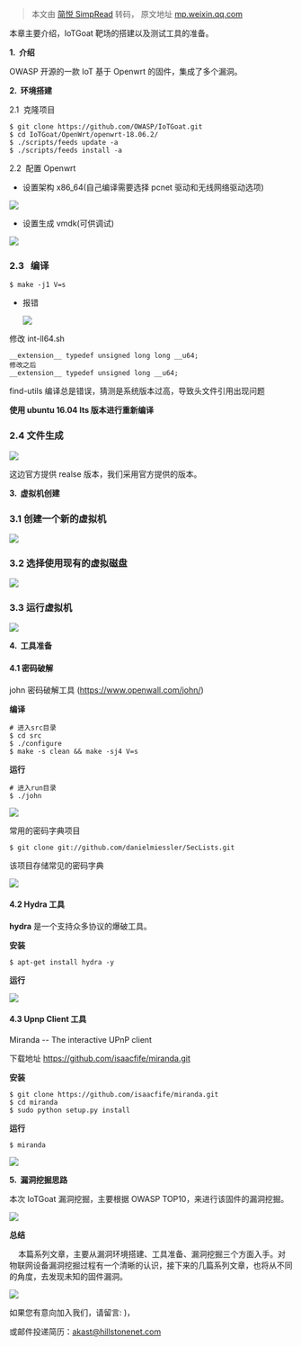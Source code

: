 > 本文由 [简悦 SimpRead](http://ksria.com/simpread/) 转码， 原文地址 [mp.weixin.qq.com](https://mp.weixin.qq.com/s/wEVMorLBGH39YRY5ITv5TA)

本章主要介绍，IoTGoat 靶场的搭建以及测试工具的准备。  

**1.  介绍**

OWASP 开源的一款 IoT 基于 Openwrt 的固件，集成了多个漏洞。

**2.  环境搭建**

2.1  克隆项目

```
$ git clone https://github.com/OWASP/IoTGoat.git
$ cd IoTGoat/OpenWrt/openwrt-18.06.2/
$ ./scripts/feeds update -a
$ ./scripts/feeds install -a
```

2.2  配置 Openwrt  

*   设置架构 x86_64(自己编译需要选择 pcnet 驱动和无线网络驱动选项)
    

![](https://mmbiz.qpic.cn/mmbiz_png/Gw8FuwXLJnQXCad3m4oKv1b79YMBYwWEqXgNzic0Nbkqt7Aa3KWYDcXsb62c8KUEaXMDK269Mql7eu93mRQTvFg/640?wx_fmt=png)

*   设置生成 vmdk(可供调试)
    

![](https://mmbiz.qpic.cn/mmbiz_png/Gw8FuwXLJnQXCad3m4oKv1b79YMBYwWEiabDmJGkWFeegic2HBFm37TM0DuBMM8MMedJdGeqN3q8xuecH2gKbWbA/640?wx_fmt=png)

### 2.3   编译

```
$ make -j1 V=s
```

*   报错
    
    ![](https://mmbiz.qpic.cn/mmbiz_png/Gw8FuwXLJnQXCad3m4oKv1b79YMBYwWEaTzHEJViaMJmkcVQNvMbFyDpR7C3xp3M6oicjEiauWDbOhzTGoibAebaqg/640?wx_fmt=png)
    

修改 int-ll64.sh

```
__extension__ typedef unsigned long long __u64;
修改之后
__extension__ typedef unsigned long __u64;
```

find-utils 编译总是错误，猜测是系统版本过高，导致头文件引用出现问题

**使用 ubuntu 16.04 lts 版本进行重新编译**  

### 2.4 文件生成

![](https://mmbiz.qpic.cn/mmbiz_png/Gw8FuwXLJnQXCad3m4oKv1b79YMBYwWE0zpP8AWGsb7OrviaiaM0WGBHcXkL1LwkgicG61AKa1WZwlgwNTl2DjMBA/640?wx_fmt=png)

这边官方提供 realse 版本，我们采用官方提供的版本。

**3.  虚拟机创建**

### 3.1 创建一个新的虚拟机

![](https://mmbiz.qpic.cn/mmbiz_png/Gw8FuwXLJnQXCad3m4oKv1b79YMBYwWEEggqicagDFib6E2fXHgZMoJvGVYDauQZ2q05crKwC15NmuezYLqKM3SA/640?wx_fmt=png)

### 3.2 选择使用现有的虚拟磁盘

![](https://mmbiz.qpic.cn/mmbiz_png/Gw8FuwXLJnQXCad3m4oKv1b79YMBYwWEEFqibx7qGxWK5nz1fWjEhtfiaMmvib0sa7ic4AOHHuCojPrCg8W301vJfg/640?wx_fmt=png)

### 3.3 运行虚拟机

![](https://mmbiz.qpic.cn/mmbiz_png/Gw8FuwXLJnQXCad3m4oKv1b79YMBYwWE1cQM2yz8XUk9YvLf0FvKe4BhQRHMiaMFDs8rNy8NyQct7rJDZmlZhwQ/640?wx_fmt=png)

**4.  工具准备**  

#### 4.1 密码破解  

john 密码破解工具 (https://www.openwall.com/john/)

**编译**

```
# 进入src目录
$ cd src
$ ./configure 
$ make -s clean && make -sj4 V=s
```

**运行**

```
# 进入run目录
$ ./john
```

![](https://mmbiz.qpic.cn/mmbiz_png/Gw8FuwXLJnQXCad3m4oKv1b79YMBYwWEF5c06QuBH8Nj5YYicUibnA4AQtyaPuJamnG5WsObfYd7XQ1BjzX3ibaCQ/640?wx_fmt=png)

常用的密码字典项目

```
$ git clone git://github.com/danielmiessler/SecLists.git
```

该项目存储常见的密码字典

![](https://mmbiz.qpic.cn/mmbiz_png/Gw8FuwXLJnQXCad3m4oKv1b79YMBYwWEerB0tW0A7iaXaDeEuxkocwC930R6zrotThicHLjeibB0nQyzFkHApOdDw/640?wx_fmt=png)

#### 4.2 Hydra 工具

**hydra** 是一个支持众多协议的爆破工具。

**安装**

```
$ apt-get install hydra -y
```

**运行**

![](https://mmbiz.qpic.cn/mmbiz_png/Gw8FuwXLJnQXCad3m4oKv1b79YMBYwWEyvJMIS5T4ZfvlJrQFRuYXic2Q7RYqmiaTnJkwHiac7vNAdwZL6LszlgeA/640?wx_fmt=png)

#### 4.3 Upnp Client 工具

Miranda -- The interactive UPnP client

下载地址 https://github.com/isaacfife/miranda.git

**安装**

```
$ git clone https://github.com/isaacfife/miranda.git
$ cd miranda
$ sudo python setup.py install
```

**运行**

```
$ miranda
```

![](https://mmbiz.qpic.cn/mmbiz_png/Gw8FuwXLJnQXCad3m4oKv1b79YMBYwWEOicJaToPZicCyMRzm4ojuw04ZAAu8ZNplx1loGNniaGd1yewic0AOpRgHw/640?wx_fmt=png)

**5.  漏洞挖掘思路**

本次 IoTGoat 漏洞挖掘，主要根据 OWASP TOP10，来进行该固件的漏洞挖掘。

![](https://mmbiz.qpic.cn/mmbiz_png/Gw8FuwXLJnQXCad3m4oKv1b79YMBYwWEc5QAYc0SgVQp72hRgGmHxiaUNZkDRDwuPCAqnRkl01qGJ1BTRdfIuicQ/640?wx_fmt=png)

**总结**

    本篇系列文章，主要从漏洞环境搭建、工具准备、漏洞挖掘三个方面入手。对物联网设备漏洞挖掘过程有一个清晰的认识，接下来的几篇系列文章，也将从不同的角度，去发现未知的固件漏洞。

![](https://mmbiz.qpic.cn/mmbiz_png/Gw8FuwXLJnTqMVczDE3GyGU1hPA7RQQlIESOibcZaWMeJVMicz1JUKnoSKhomypNO0J7q4BAxqjgxmpWYYe17ia2A/640?wx_fmt=png)

如果您有意向加入我们，请留言: )，

或邮件投递简历：akast@hillstonenet.com